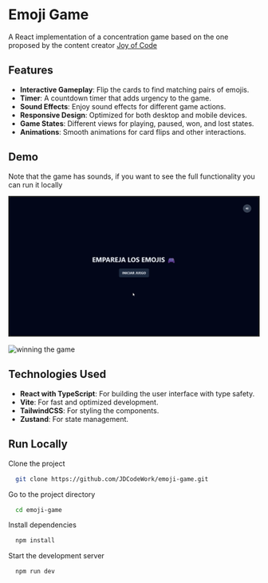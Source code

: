 # Emoji Game

A React implementation of a concentration game based on the one proposed by the content creator [Joy of Code](https://youtu.be/w2q9caYXgkg?si=XmXt3IsLfibNX8GO)

## Features

- **Interactive Gameplay**: Flip the cards to find matching pairs of emojis.
- **Timer**: A countdown timer that adds urgency to the game.
- **Sound Effects**: Enjoy sound effects for different game actions.
- **Responsive Design**: Optimized for both desktop and mobile devices.
- **Game States**: Different views for playing, paused, won, and lost states.
- **Animations**: Smooth animations for card flips and other interactions.

## Demo

Note that the game has sounds, if you want to see the full functionality you can run it locally

![losing the game](./docs/demo/lose.gif)

![winning the game](./docs/demo/win.gif)

## Technologies Used

- **React with TypeScript**: For building the user interface with type safety.
- **Vite**: For fast and optimized development.
- **TailwindCSS**: For styling the components.
- **Zustand**: For state management.

## Run Locally

Clone the project

```bash
  git clone https://github.com/JDCodeWork/emoji-game.git
```

Go to the project directory

```bash
  cd emoji-game
```

Install dependencies

```bash
  npm install
```

Start the development server

```bash
  npm run dev
```
